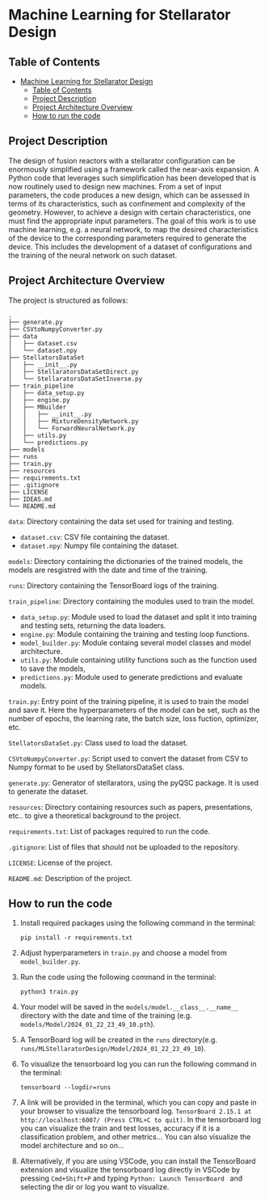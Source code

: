 # Machine Learning for Stellarator Design

## Table of Contents
- [Machine Learning for Stellarator Design](#machine-learning-for-stellarator-design)
  - [Table of Contents](#table-of-contents)
  - [Project Description](#project-description)
  - [Project Architecture Overview](#project-architecture-overview)
  - [How to run the code](#how-to-run-the-code)

## Project Description
The design of fusion reactors with a stellarator configuration can be enormously simplified using a framework called the near-axis expansion. A Python code that leverages such simplification has been developed that is now routinely used to design new machines. From a set of input parameters, the code produces a new design, which can be assessed in terms of its characteristics, such as confinement and complexity of the geometry. However, to achieve a design with certain characteristics, one must find the appropriate input parameters. The goal of this work is to use machine learning, e.g. a neural network, to map the desired characteristics of the device to the corresponding parameters required to generate the device. This includes the development of a dataset of configurations and the training of the neural network on such dataset.

## Project Architecture Overview
The project is structured as follows:

```
.
├── generate.py
├── CSVtoNumpyConverter.py
├── data
│   ├── dataset.csv
│   └── dataset.npy
├── StellatorsDataSet
│   ├── __init__.py
│   ├── StellaratorsDataSetDirect.py
│   └── StellaratorsDataSetInverse.py
├── train_pipeline
│   ├── data_setup.py
│   ├── engine.py
│   ├── MBuilder
│   │   ├── __init__.py
│   │   ├── MixtureDensityNetwork.py
│   │   └── ForwardNeuralNetwork.py
│   ├── utils.py
│   └── predictions.py
├── models
├── runs
├── train.py
├── resources 
├── requirements.txt
├── .gitignore
├── LICENSE
├── IDEAS.md
└── README.md
```

```data```: Directory containing the data set used for training and testing.

*  ```dataset.csv```: CSV file containing the dataset.
*  ```dataset.npy```: Numpy file containing the dataset.
    
```models```: Directory containing the dictionaries of the trained models, the models are resgistred with the date and time of the training.

```runs```: Directory containing the TensorBoard logs of the training.

```train_pipeline```: Directory containing the modules used to train the model.

 *   ```data_setup.py```: Module used to load the dataset and split it into training and testing sets, returning the data loaders.
 *   ```engine.py```: Module containing the training and testing loop functions.
 *   ```model_builder.py```: Module containg several model classes and model architecture.
 *   ```utils.py```: Module containing utility functions such as the function used to save the models,
 *   ```predictions.py```: Module used to generate predictions and evaluate models.

```train.py```: Entry point of the training pipeline, it is used to train the model and save it. Here the hyperparameters of the model can be set, such as the number of epochs, the learning rate, the batch size, loss fuction, optimizer, etc.

```StellatorsDataSet.py```: Class used to load the dataset.

```CSVtoNumpyConverter.py```: Script used to convert the dataset from CSV to Numpy format to be used by StellatorsDataSet class.

```generate.py```: Generator of stellarators, using the pyQSC package. It is used to generate the dataset.

```resources```: Directory containing resources such as papers, presentations, etc.. to give a theoretical background to the project.

```requirements.txt```: List of packages required to run the code.

```.gitignore```: List of files that should not be uploaded to the repository.

```LICENSE```: License of the project.

```README.md```: Description of the project.



## How to run the code

1. Install required packages using the following command in the terminal:

    ```
    pip install -r requirements.txt
    ```

2. Adjust hyperparameters in ```train.py``` and choose a model from ```model_builder.py```.

3. Run the code using the following command in the terminal:

    ```
    python3 train.py
    ```

4. Your model will be saved in the ```models/model.__class__.__name__``` directory with the date and time of the training (e.g. ```models/Model/2024_01_22_23_49_10.pth```).

5. A TensorBoard log will be created in the ```runs``` directory(e.g. ```runs/MLStellaratorDesign/Model/2024_01_22_23_49_10```).
6. To visualize the tensorboard log you can run the following command in the terminal:

    ```
    tensorboard --logdir=runs
    ```

7. A link will be provided in the terminal, which you can copy and paste in your browser to visualize the tensorboard log. 
```TensorBoard 2.15.1 at http://localhost:6007/ (Press CTRL+C to quit)```. In the tensorboard log you can visualize the train and test losses, accuracy if it is a classification problem, and other metrics... You can also visualize the model architecture and so on...

8. Alternatively, if you are using VSCode, you can install the TensorBoard extension and visualize the tensorboard log directly in VSCode by
pressing ```Cmd+Shift+P``` and typing ```Python: Launch TensorBoard ``` and selecting the dir or log you want to visualize.
